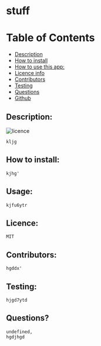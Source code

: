 
  # stuff
  
  # Table of Contents
  
  - [Description](#description)
  - [How to install](#install)
  - [How to use this app:](#usage)
  - [Licence info](#licence)
  - [Contributors](#contributon)
  - [Testing](#testing)
  - [Questions](#questions)
  - [Github](#github)
  
  ## Description:
  ![licence](https://img.shields.io/badge/License-MIT-blue.svg "Licence Badge")

    kljg
  ## How to install:
    kjhg'
  ## Usage:
    kjfu6ytr
  ## Licence:
    MIT
  ## Contributors:
    hgddx'
  ## Testing:
    hjgd7ytd
  ## Questions?
    undefined,
    hgdjhgd

  